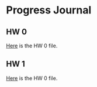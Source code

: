 # Progress Journal

## HW 0

[Here](files/IE360_Spring21_Homework0.html) is the HW 0 file.


## HW 1

[Here](files/HW1/TolgahanIskender-HW1.html) is the HW 0 file.
